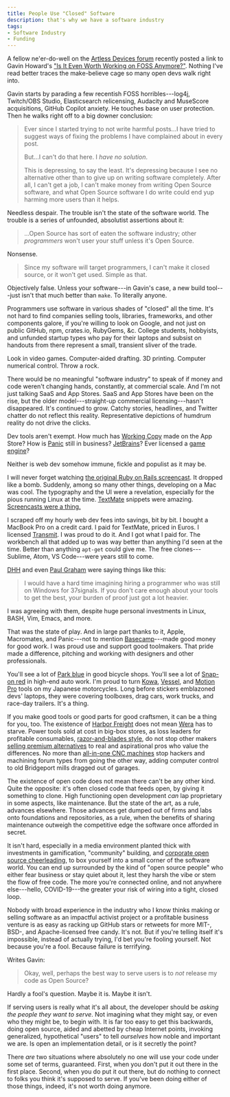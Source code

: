 ```yaml
---
title: People Use "Closed" Software
description: that's why we have a software industry
tags:
- Software Industry
- Funding
---
```


A fellow ne'er-do-well on the [Artless Devices forum](https://yzena.com/2021/12/is-it-even-worth-working-on-foss-anymore/) recently posted a link to Gavin Howard's ["Is It Even Worth Working on FOSS Anymore?"](https://yzena.com/2021/12/is-it-even-worth-working-on-foss-anymore/).  Nothing I've read better traces the make-believe cage so many open devs walk right into.

Gavin starts by parading a few recentish FOSS horribles---log4j, Twitch/OBS Studio, Elasticsearch relicensing, Audacity and MuseScore acquisitions, GitHub Copilot anxiety.  He touches base on user protection.  Then he walks right off to a big downer conclusion:

> Ever since I started trying to not write harmful posts...I have tried to suggest ways of fixing the problems I have complained about in every post.
>
> But...I can't do that here.  I _have no solution_.
>
> This is depressing, to say the least.  It's depressing because I see no alternative other than to give up on writing software completely.  After all, I can't get a job, I can't make money from writing Open Source software, and what Open Source software I do write could end yup harming more users than it helps.

Needless despair.  The trouble isn't the state of the software world.  The trouble is a series of unfounded, absolutist assertions about it:

> ...Open Source has sort of eaten the software industry; other _programmers_ won't user your stuff unless it's Open Source.

Nonsense.

> Since my software will target programmers, I can't make it closed source, or it won't get used.  Simple as that.

Objectively false.  Unless your software---in Gavin's case, a new build tool---just isn't that much better than `make`.  To literally anyone.

Programmers use software in various shades of "closed" all the time.  It's not hard to find companies selling tools, libraries, frameworks, and other components galore, if you're willing to look on Google, and not just on public GitHub, npm, crates.io, RubyGems, &c.  College students, hobbyists, and unfunded startup types who pay for their laptops and subsist on handouts from there represent a small, transient sliver of the trade.

Look in video games.  Computer-aided drafting.  3D printing.  Computer numerical control.  Throw a rock.

There would be no meaningful "software industry" to speak of if money and code weren't changing hands, constantly, at commercial scale.  And I'm not just talking SaaS and App Stores.  SaaS and App Stores have been on the rise, but the older model---straight-up commercial licensing---hasn't disappeared.  It's continued to grow.  Catchy stories, headlines, and Twitter chatter do not reflect this reality.  Representative depictions of humdrum reality do not drive the clicks.

Dev tools aren't exempt.  How much has [Working Copy](https://apps.apple.com/us/app/working-copy-git-client/id896694807) made on the App Store?  How is [Panic](https://www.panic.com/) still in business? [JetBrains](https://jetbrains.com)?  Ever licensed a [game](https://unity.com/) [engine](https://www.unrealengine.com/)?

Neither is web dev somehow immune, fickle and populist as it may be.

I will never forget watching [the original Ruby on Rails screencast](https://www.youtube.com/watch?v=Gzj723LkRJY).  It dropped like a bomb.  Suddenly, among so many other things, developing on a Mac was cool.  The typography and the UI were a revelation, especially for the pious running Linux at the time.  [TextMate](https://macromates.com/) snippets were amazing.  [Screencasts were a thing.](https://screencasts.textmate.org/)

I scraped off my hourly web dev fees into savings, bit by bit.  I bought a MacBook Pro on a credit card.  I paid for TextMate, priced in Euros.  I licensed [Transmit](https://panic.com/transmit).  I was proud to do it.  And I got what I paid for.  The workbench all that added up to was way better than anything I'd seen at the time.  Better than anything `apt-get` could give me.  The free clones---Sublime, Atom, VS Code---were years still to come.

[DHH](https://dhh.dk/arc/000433.html) and even [Paul Graham](http://www.paulgraham.com/mac.html) were saying things like this:

> I would have a hard time imagining hiring a programmer who was still on Windows for 37signals.  If you don't care enough about your tools to get the best, your burden of proof just got a lot heavier.

I was agreeing with them, despite huge personal investments in Linux, BASH, Vim, Emacs, and more.

That was the state of play.  And in large part thanks to it, Apple, Macromates, and Panic---not to mention [Basecamp](https://basecamp.com)---made good money for good work.  I was proud use and support good toolmakers.  That pride made a difference, pitching and working with designers and other professionals.

You'll see a lot of [Park blue](https://www.parktool.com/) in good bicycle shops.  You'll see a lot of [Snap-on red](https://www.snapon.com/) in high-end auto work.  I'm proud to turn [Kowa](https://www.kowa-seiki.co.jp/), [Vessel](https://www.vesseltoolsusa.com/), and [Motion Pro](https://www.motionpro.com/) tools on my Japanese motorcycles.  Long before stickers emblazoned devs' laptops, they were covering toolboxes, drag cars, work trucks, and race-day trailers.  It's a thing.

If you make good tools or good parts for good craftsmen, it can be a thing for you, too.  The existence of [Harbor Freight](https://www.harborfreight.com/) does not mean [Wera](https://www-us.wera.de/en/) has to starve.  Power tools sold at cost in big-box stores, as loss leaders for profitable consumables, [razor-and-blades style](https://en.wikipedia.org/wiki/Razor_and_blades_model), do not stop other makers [selling premium alternatives](https://www.festoolusa.com/) to real and aspirational pros who value the differences.  No more than [all-in-one CNC machines](https://haascnc.com) stop hackers and machining forum types from going the other way, adding computer control to old Bridgeport mills dragged out of garages.

The existence of open code does not mean there can't be any other kind.  Quite the opposite: it's often closed code that feeds open, by giving it something to clone.  High functioning open development _can_ lap proprietary in some aspects, like maintenance.  But the state of the art, as a rule, advances elsewhere.  Those advances get dumped out of firms and labs onto foundations and repositories, as a rule, when the benefits of sharing maintenance outweigh the competitive edge the software once afforded in secret.

It isn't hard, especially in a media environment planted thick with investments in gamification, "community" building, and [corporate open source cheerleading](https://www.youtube.com/watch?v=SpeDK1TPbew), to box yourself into a small corner of the software world.  You can end up surrounded by the kind of "open source people" who either fear business or stay quiet about it, lest they harsh the vibe or stem the flow of free code.  The more you're connected online, and not anywhere else---hello, COVID-19---the greater your risk of wiring into a tight, closed loop.

Nobody with broad experience in the industry who I know thinks making or selling software as an impactful activist project or a profitable business venture is as easy as racking up GitHub stars or retweets for more MIT-, BSD-, and Apache-licensed free candy.  It's not.  But if you're telling itself it's impossible, instead of actually trying, I'd bet you're fooling yourself.  Not because you're a fool.  Because failure is terrifying.

Writes Gavin:

> Okay, well, perhaps the best way to serve users is to _not_ release my code as Open Source?

Hardly a fool's question.  Maybe it is.  Maybe it isn't.

If serving users is really what it's all about, the developer should be _asking the people they want to serve_.  Not imagining what they might say, or even who they might be, to begin with.  It is far too easy to get this backwards, doing open source, aided and abetted by cheap Internet points, invoking generalized, hypothetical "users" to tell _ourselves_ how noble and important we are.  Is open an implementation detail, or is it secretly the point?

There _are_ two situations where absolutely no one will use your code under some set of terms, guaranteed.  First, when you don't put it out there in the first place.  Second, when you do put it out there, but do nothing to connect to folks you think it's supposed to serve.  If you've been doing either of those things, indeed, it's not worth doing anymore.
